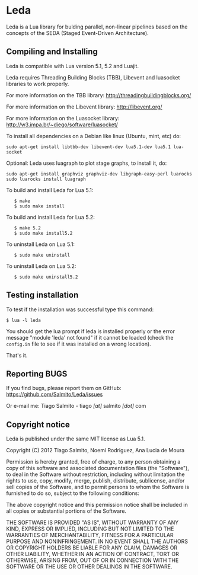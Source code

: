 # Leda
Leda is a Lua library for bulding parallel, non-linear pipelines based on the concepts of the SEDA (Staged Event-Driven Architecture).

## Compiling and Installing
Leda is compatible with Lua version 5.1, 5.2 and Luajit.

Leda requires Threading Building Blocks (TBB), Libevent and luasocket libraries to work properly.

For more information on the TBB library: http://threadingbuildingblocks.org/

For more information on the Libevent library: http://libevent.org/

For more information on the Luasocket library: http://w3.impa.br/~diego/software/luasocket/

To install all dependencies on a Debian like linux (Ubuntu, mint, etc) do: 
```
sudo apt-get install libtbb-dev libevent-dev lua5.1-dev lua5.1 lua-socket
```

Optional: Leda uses luagraph to plot stage graphs, to install it, do:

```
sudo apt-get install graphviz graphviz-dev libgraph-easy-perl luarocks
sudo luarocks install luagraph
```

To build and install Leda for Lua 5.1:
```
   $ make
   $ sudo make install
```

To build and install Leda for Lua 5.2:
```
   $ make 5.2
   $ sudo make install5.2
```

To uninstall Leda on Lua 5.1:
```
   $ sudo make uninstall
```

To uninstall Leda on Lua 5.2:
```
   $ sudo make uninstall5.2
```

## Testing installation
To test if the installation was successful type this command:

```
$ lua -l leda
```

You should get the lua prompt if leda is installed properly or the error message "module 'leda' not found"  if it cannot be loaded (check the ```config.in``` file to see if it was installed on a wrong location).

That's it.

## Reporting BUGS
If you find bugs, please report them on GitHub: https://github.com/Salmito/Leda/issues

Or e-mail me: Tiago Salmito - tiago _[at]_ salmito _[dot]_ com
## Copyright notice
Leda is published under the same MIT license as Lua 5.1.

Copyright (C) 2012 Tiago Salmito, Noemi Rodriguez, Ana Lucia de Moura

Permission is hereby granted, free of charge, to any person obtaining a copy
of this software and associated documentation files (the "Software"), to deal
in the Software without restriction, including without limitation the rights
to use, copy, modify, merge, publish, distribute, sublicense, and/or sell
copies of the Software, and to permit persons to whom the Software is
furnished to do so, subject to the following conditions:

The above copyright notice and this permission notice shall be included in
all copies or substantial portions of the Software.

THE SOFTWARE IS PROVIDED "AS IS", WITHOUT WARRANTY OF ANY KIND, EXPRESS OR
IMPLIED, INCLUDING BUT NOT LIMITED TO THE WARRANTIES OF MERCHANTABILITY,
FITNESS FOR A PARTICULAR PURPOSE AND NONINFRINGEMENT.  IN NO EVENT SHALL THE
AUTHORS OR COPYRIGHT HOLDERS BE LIABLE FOR ANY CLAIM, DAMAGES OR OTHER
LIABILITY, WHETHER IN AN ACTION OF CONTRACT, TORT OR OTHERWISE, ARISING FROM,
OUT OF OR IN CONNECTION WITH THE SOFTWARE OR THE USE OR OTHER DEALINGS IN
THE SOFTWARE.

